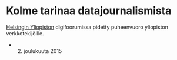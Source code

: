 # Kolme tarinaa datajournalismista

[Helsingin Yliopiston](https://www.helsinki.fi/fi) digifoorumissa pidetty puheenvuoro yliopiston verkkotekijöille.

* 2. joulukuuta 2015